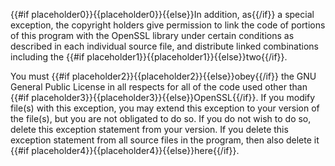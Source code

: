 {{#if placeholder0}}{{placeholder0}}{{else}}In addition, as{{/if}} a special exception, the copyright holders give permission to link the code of portions of this program with the OpenSSL library under certain conditions as described in each individual source file, and distribute linked combinations including the {{#if placeholder1}}{{placeholder1}}{{else}}two{{/if}}.

 You must {{#if placeholder2}}{{placeholder2}}{{else}}obey{{/if}} the GNU General Public License in all respects for all of the code used other than {{#if placeholder3}}{{placeholder3}}{{else}}OpenSSL{{/if}}. If you modify file(s) with this exception, you may extend this exception to your version of the file(s), but you are not obligated to do so. If you do not wish to do so, delete this exception statement from your version. If you delete this exception statement from all source files in the program, then also delete it {{#if placeholder4}}{{placeholder4}}{{else}}here{{/if}}.